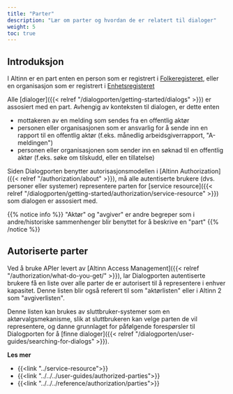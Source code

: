 ```yaml
---
title: "Parter"
description: "Lær om parter og hvordan de er relatert til dialoger"
weight: 5
toc: true
---
```


## Introduksjon

I Altinn er en part enten en person som er registrert i [Folkeregisteret](https://www.skatteetaten.no/en/person/national-registry/), eller en organisasjon som er registrert i [Enhetsregisteret](https://www.brreg.no/en/about-us-2/our-registers/about-the-central-coordinating-register-for-legal-entities-ccr/)

Alle [dialoger]({{< relref "/dialogporten/getting-started/dialogs" >}}) er assosiert med en part. Avhengig av konteksten til dialogen, er dette enten

- mottakeren av en melding som sendes fra en offentlig aktør
- personen eller organisasjonen som er ansvarlig for å sende inn en rapport til en offentlig aktør (f.eks. månedlig arbeidsgiverrapport, "A-meldingen")
- personen eller organisasjonen som sender inn en søknad til en offentlig aktør (f.eks. søke om tilskudd, eller en tillatelse)

Siden Dialogporten benytter autorisasjonsmodellen i [Altinn Authorization]({{< relref "/authorization/about" >}}), må alle autentiserte brukere (dvs. personer eller systemer) representere parten for [service resource]({{< relref "/dialogporten/getting-started/authorization/service-resource" >}}) som dialogen er assosiert med.

{{% notice info %}}
"Aktør" og "avgiver" er andre begreper som i andre/historiske sammenhenger blir benyttet for å beskrive en "part"
{{% /notice %}}

## Autoriserte parter

Ved å bruke APIer levert av [Altinn Access Management]({{< relref "/authorization/what-do-you-get/" >}}), lar Dialogporten autentiserte brukere få en liste over alle parter de er autorisert til å representere i enhver kapasitet. Denne listen blir også referert til som "aktørlisten" eller i Altinn 2 som "avgiverlisten".

Denne listen kan brukes av sluttbruker-systemer som en aktørvalgsmekanisme, slik at sluttbrukeren kan velge parten de vil representere, og danne grunnlaget for påfølgende forespørsler til Dialogporten for å [finne dialoger]({{< relref "/dialogporten/user-guides/searching-for-dialogs" >}}).

**Les mer**

- {{<link "../service-resource">}}
- {{<link "../../../user-guides/authorized-parties">}}
- {{<link "../../../reference/authorization/parties">}}
